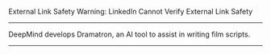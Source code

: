 External Link Safety Warning: LinkedIn Cannot Verify External Link Safety

___


DeepMind develops Dramatron, an AI tool to assist in writing film scripts.

___



